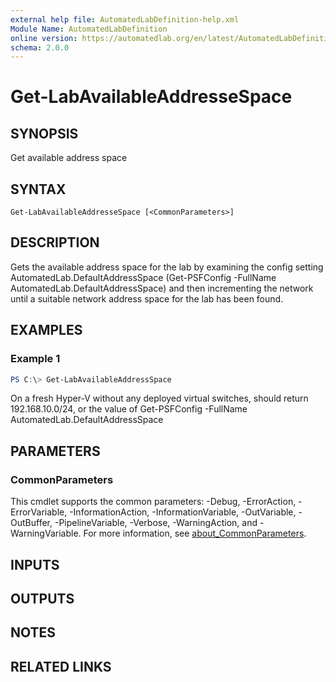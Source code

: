 ```yaml
---
external help file: AutomatedLabDefinition-help.xml
Module Name: AutomatedLabDefinition
online version: https://automatedlab.org/en/latest/AutomatedLabDefinition/en-us/Get-LabAvailableAddresseSpace
schema: 2.0.0
---
```


# Get-LabAvailableAddresseSpace

## SYNOPSIS
Get available address space

## SYNTAX

```
Get-LabAvailableAddresseSpace [<CommonParameters>]
```

## DESCRIPTION
Gets the available address space for the lab by examining the config setting AutomatedLab.DefaultAddressSpace (Get-PSFConfig -FullName AutomatedLab.DefaultAddressSpace) and then incrementing the network until a suitable network address space for the lab has been found.

## EXAMPLES

### Example 1
```powershell
PS C:\> Get-LabAvailableAddressSpace
```

On a fresh Hyper-V without any deployed virtual switches, should return 192.168.10.0/24, or the value of Get-PSFConfig -FullName AutomatedLab.DefaultAddressSpace

## PARAMETERS

### CommonParameters
This cmdlet supports the common parameters: -Debug, -ErrorAction, -ErrorVariable, -InformationAction, -InformationVariable, -OutVariable, -OutBuffer, -PipelineVariable, -Verbose, -WarningAction, and -WarningVariable. For more information, see [about_CommonParameters](http://go.microsoft.com/fwlink/?LinkID=113216).

## INPUTS

## OUTPUTS

## NOTES

## RELATED LINKS

